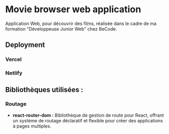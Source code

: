 # Movie browser web application

Application Web, pour découvrir des films, réalisée dans le cadre de ma formation "Développeuse Junior Web" chez BeCode.


## Deployment

### Vercel


### Netlify



## Bibliothèques utilisées :


### Routage
- **react-router-dom :** Bibliothèque de gestion de route pour React, offrant un système de routage déclaratif et flexible pour créer des applications à pages multiples.
